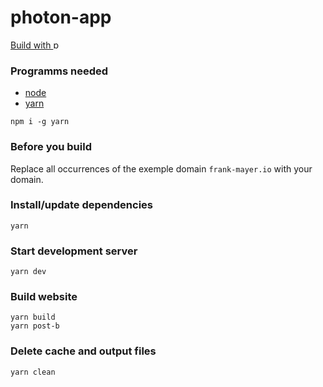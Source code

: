 # photon-app

<a href="https://github.com/photon-framework" title="build with photon">Build with <img style="height:1em" src="https://badgen.net/badge/%CE%B3/photon/purple" alt="photon" /></a>

### Programms needed

- [node](https://nodejs.org)
- [yarn](https://www.npmjs.com/package/yarn)

```
npm i -g yarn
```

### Before you build

Replace all occurrences of the exemple domain `frank-mayer.io` with your domain.

### Install/update dependencies

```
yarn
```

### Start development server

```
yarn dev
```

### Build website

```
yarn build
yarn post-b
```

### Delete cache and output files

```
yarn clean
```
